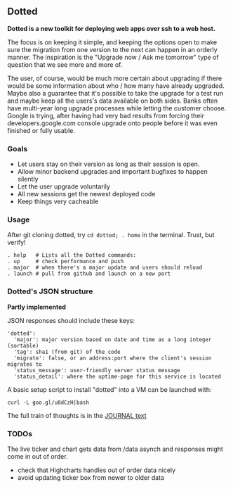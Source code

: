 ## Dotted

__Dotted is a new toolkit for deploying web apps over ssh to a web host.__

The focus is on keeping it simple, and keeping the options open to make sure
the migration from one version to the next can happen in an orderly manner.
The inspiration is the "Upgrade now / Ask me tomorrow" type of question that
we see more and more of.

The user, of course, would be much more certain about upgrading if there would
be some information about who / how many have already upgraded. Maybe also a
guarantee that it's possible to take the upgrade for a test run and maybe keep
all the users's data available on both sides. Banks often have multi-year long
upgrade processes while letting the customer choose. Google is trying, after
having had very bad results from forcing their developers.google.com console
upgrade onto people before it was even finished or fully usable.

### Goals

 - Let users stay on their version as long as their session is open.
 - Allow minor backend upgrades and important bugfixes to happen silently
 - Let the user upgrade voluntarily
 - All new sessions get the newest deployed code
 - Keep things very cacheable

### Usage

After git cloning dotted, try `cd dotted; . home` in the terminal. Trust, but verify!

````
. help   # Lists all the Dotted commands:
. up     # check performance and push
. major  # when there's a major update and users should reload
. launch # pull from github and launch on a new port
````

### Dotted's JSON structure

__Partly implemented__

JSON responses should include these keys:
````
'dotted':
  'major': major version based on date and time as a long integer (sortable)
  'tag': sha1 (from git) of the code
  'migrate': false, or an address:port where the client's session migrates to
  'status_message': user-friendly server status message
  'status_detail': where the uptime-page for this service is located
````

A basic setup script to install "dotted" into a VM can be launched with:

````
curl -L goo.gl/u8dCzH|bash
````

The full train of thoughts is in the [JOURNAL text](JOURNAL.txt)

### TODOs

The live ticker and chart gets data from /data asynch and responses might come
in out of order.

- check that Highcharts handles out of order data nicely
- avoid updating ticker box from newer to older data
